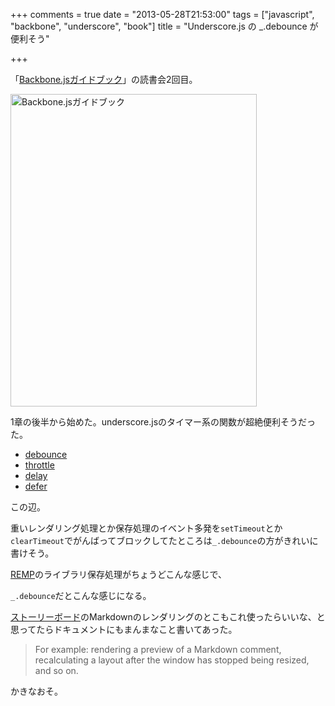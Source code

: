 +++
comments = true
date = "2013-05-28T21:53:00"
tags = ["javascript", "backbone", "underscore", "book"]
title = "Underscore.js の _.debounce が便利そう"

+++

「[Backbone.jsガイドブック](http://booklog.jp/item/1/4899773501)」の読書会2回目。

<!--more-->

<a href="http://www.amazon.co.jp/Backbone-js%E3%82%AC%E3%82%A4%E3%83%89%E3%83%96%E3%83%83%E3%82%AF-%E9%AB%98%E6%A9%8B-%E4%BE%91%E4%B9%85/dp/4899773501%3FSubscriptionId%3D0AVSM5SVKRWTFMG7ZR82%26tag%3Dhikarock-22%26linkCode%3Dxm2%26camp%3D2025%26creative%3D165953%26creativeASIN%3D4899773501" target="_blank" title="Backbone.jsガイドブック"><img src="https://images-na.ssl-images-amazon.com/images/I/31tI0WaZukL.jpg" width="394" height="500" alt="Backbone.jsガイドブック" /></a>

1章の後半から始めた。underscore.jsのタイマー系の関数が超絶便利そうだった。

- [debounce](http://underscorejs.org/#debounce)
- [throttle](http://underscorejs.org/#throttle)
- [delay](http://underscorejs.org/#delay)
- [defer](http://underscorejs.org/#defer)

この辺。

重いレンダリング処理とか保存処理のイベント多発を`setTimeout`とか`clearTimeout`でがんばってブロックしてたところは`_.debounce`の方がきれいに書けそう。

[REMP](http://www.remp.jp/hello)のライブラリ保存処理がちょうどこんな感じで、

<script type="text/javascript" src="https://jsdo.it/blogparts/4prZ/js?width=100%&height=540&view=javascript"></script>

`_.debounce`だとこんな感じになる。

<script type="text/javascript" src="https://jsdo.it/blogparts/sUcm/js?width=100%&height=320&view=javascript"></script>

[ストーリーボード](http://www.storyboards.jp)のMarkdownのレンダリングのとこもこれ使ったらいいな、と思ってたらドキュメントにもまんまなこと書いてあった。

> For example: rendering a preview of a Markdown comment, recalculating a layout after the window has stopped being resized, and so on.

かきなおそ。
